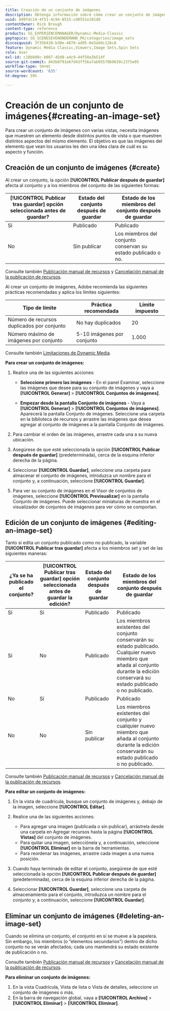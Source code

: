 ```yaml
---
title: Creación de un conjunto de imágenes
description: Obtenga información sobre cómo crear un conjunto de imágenes en Adobe Dynamic Media Classic.
uuid: 689fdc14-4f51-4c94-8515-cd8551e101d8
contentOwner: Rick Brough
content-type: reference
products: SG_EXPERIENCEMANAGER/Dynamic-Media-Classic
geptopics: SG_SCENESEVENONDEMAND_PK/categories/image_sets
discoiquuid: 3f356410-b30e-4870-ad95-6e5a9dc126c8
feature: Dynamic Media Classic,Viewers,Image Sets,Spin Sets
role: User
exl-id: c18bb98c-b087-45d0-a4c9-44f58a3b514f
source-git-commit: d43b0791e67d43ff56a7ab85570b9639c2375e05
workflow-type: tm+mt
source-wordcount: '635'
ht-degree: 59%

---
```


# Creación de un conjunto de imágenes{#creating-an-image-set}

Para crear un conjunto de imágenes con varias vistas, necesita imágenes que muestren un elemento desde distintos puntos de vista o que muestren distintos aspectos del mismo elemento. El objetivo es que las imágenes del elemento que vean los usuarios les den una idea clara de cuál es su aspecto y función.

## Creación de un conjunto de imágenes {#create}

Al crear un conjunto, la opción **[!UICONTROL Publicar después de guardar]** afecta al conjunto y a los miembros del conjunto de las siguientes formas:

| **[!UICONTROL Publicar tras guardar]** opción seleccionada antes de guardar? | Estado del conjunto después de guardar | Estado de los miembros del conjunto después de guardar |
| --- | --- | --- |
| Sí | Publicado | Publicado |
| No | Sin publicar | Los miembros del conjunto conservan su estado publicado o no. |

Consulte también [Publicación manual de recursos](publishing-files.md#manually_publishing_assets) y [Cancelación manual de la publicación de recursos](publishing-files.md#manually_unpublishing_assets).

Al crear un conjunto de imágenes, Adobe recomienda las siguientes prácticas recomendadas y aplica los límites siguientes:

| Tipo de límite | Práctica recomendada | Límite impuesto |
| --- | --- | --- |
| Número de recursos duplicados por conjunto | No hay duplicados | 20 |
| Número máximo de imágenes por conjunto | 5-10 imágenes por conjunto | 1.000 |

Consulte también [Limitaciones de Dynamic Media](/help/limitations.md).

**Para crear un conjunto de imágenes:**

1. Realice una de las siguientes acciones:

   * **Seleccione primero las imágenes** - En el panel Examinar, seleccione las imágenes que desee para su conjunto de imágenes y vaya a **[!UICONTROL Generar]** > **[!UICONTROL Conjuntos de imágenes]**.

   * **Empezar desde la pantalla Conjunto de imágenes** - Vaya a **[!UICONTROL Generar]** > **[!UICONTROL Conjuntos de imágenes]**. Aparecerá la pantalla Conjunto de imágenes. Seleccione una carpeta en la biblioteca de recursos y arrastre las imágenes que desea agregar al conjunto de imágenes a la pantalla Conjunto de imágenes.

1. Para cambiar el orden de las imágenes, arrastre cada una a su nueva ubicación.
1. Asegúrese de que esté seleccionada la opción **[!UICONTROL Publicar después de guardar]** (predeterminada), cerca de la esquina inferior derecha de la página.
1. Seleccionar **[!UICONTROL Guardar]**, seleccione una carpeta para almacenar el conjunto de imágenes, introduzca un nombre para el conjunto y, a continuación, seleccione **[!UICONTROL Guardar]**.
1. Para ver su conjunto de imágenes en el Visor de conjuntos de imágenes, seleccione **[!UICONTROL Previsualizar]** en la pantalla Conjunto de imágenes. Puede seleccionar miniaturas de muestra en el visualizador de conjuntos de imágenes para ver cómo se comportan.

## Edición de un conjunto de imágenes {#editing-an-image-set}

Tanto si edita un conjunto publicado como no publicado, la variable **[!UICONTROL Publicar tras guardar]** afecta a los miembros set y set de las siguientes maneras:

| ¿Ya se ha publicado el conjunto? | **[!UICONTROL Publicar tras guardar]** opción seleccionada antes de guardar la edición? | Estado del conjunto después de guardar | Estado de los miembros del conjunto después de guardar |
| --- | --- | --- | --- |
| Sí | Sí | Publicado | Publicado |
| Sí | No | Publicado | Los miembros existentes del conjunto conservarán su estado publicado. Cualquier nuevo miembro que añada al conjunto durante la edición conservará su estado publicado o no publicado. |
| No | Sí | Publicado | Publicado |
| No | No | Sin publicar | Los miembros existentes del conjunto y cualquier nuevo miembro que añada al conjunto durante la edición conservarán su estado publicado o no publicado. |

Consulte también [Publicación manual de recursos](publishing-files.md#manually_publishing_assets) y [Cancelación manual de la publicación de recursos](publishing-files.md#manually_unpublishing_assets).

**Para editar un conjunto de imágenes:**

1. En la vista de cuadrícula, busque un conjunto de imágenes y, debajo de la imagen, seleccione **[!UICONTROL Editar]**.
1. Realice una de las siguientes acciones:

   * Para agregar una imagen (publicada o sin publicar), arrástrela desde una carpeta en Agregar recursos hasta la página **[!UICONTROL Vistas]** del conjunto de imágenes.
   * Para quitar una imagen, selecciónela y, a continuación, seleccione **[!UICONTROL Eliminar]** en la barra de herramientas.
   * Para reordenar las imágenes, arrastre cada imagen a una nueva posición.

1. Cuando haya terminado de editar el conjunto, asegúrese de que esté seleccionada la opción **[!UICONTROL Publicar después de guardar]** (predeterminada), cerca de la esquina inferior derecha de la página.
1. Seleccionar **[!UICONTROL Guardar]**, seleccione una carpeta de almacenamiento para el conjunto, introduzca un nombre para el conjunto y, a continuación, seleccione **[!UICONTROL Guardar]**.

## Eliminar un conjunto de imágenes {#deleting-an-image-set}

Cuando se elimina un conjunto, el conjunto en sí se mueve a la papelera. Sin embargo, los miembros (o “elementos secundarios”) dentro de dicho conjunto no se verán afectados; cada uno mantendrá su estado existente de publicación o no.

Consulte también [Publicación manual de recursos](publishing-files.md#manually_publishing_assets) y [Cancelación manual de la publicación de recursos](publishing-files.md#manually_unpublishing_assets).

**Para eliminar un conjunto de imágenes:**

1. En la vista Cuadrícula, Vista de lista o Vista de detalles, seleccione un conjunto de imágenes o más.
1. En la barra de navegación global, vaya a **[!UICONTROL Archivo]** > **[!UICONTROL Eliminar]** > **[!UICONTROL Eliminar]**.
